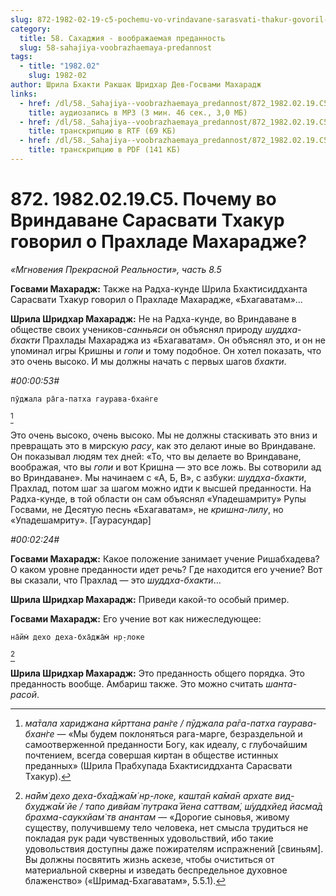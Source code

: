 ```yaml
---
slug: 872-1982-02-19-c5-pochemu-vo-vrindavane-sarasvati-thakur-govoril-o-prahlade-maharadzhe
category:
  title: 58. Сахаджия - воображаемая преданность
  slug: 58-sahajiya-voobrazhaemaya-predannost
tags:
  - title: "1982.02"
    slug: 1982-02
author: Шрила Бхакти Ракшак Шридхар Дев-Госвами Махарадж
links:
  - href: /dl/58._Sahajiya--voobrazhaemaya_predannost/872_1982.02.19.C5_SridharMj_Pochemu_vo_Vrindavane_Sarasvati_Thakur_govoril_o_Prahlade_Maharaje.mp3
    title: аудиозапись в MP3 (3 мин. 46 сек., 3,0 МБ)
  - href: /dl/58._Sahajiya--voobrazhaemaya_predannost/872_1982.02.19.C5_SridharMj_Pochemu_vo_Vrindavane_Sarasvati_Thakur_govoril_o_Prahlade_Maharaje.rtf
    title: транскрипцию в RTF (69 КБ)
  - href: /dl/58._Sahajiya--voobrazhaemaya_predannost/872_1982.02.19.C5_SridharMj_Pochemu_vo_Vrindavane_Sarasvati_Thakur_govoril_o_Prahlade_Maharaje.pdf
    title: транскрипцию в PDF (141 КБ)
---
```


# 872. 1982.02.19.C5. Почему во Вриндаване Сарасвати Тхакур говорил о Прахладе Махарадже?

*«Мгновения Прекрасной Реальности», часть 8.5*

**Госвами Махарадж:** Также на Радха-кунде Шрила Бхактисиддханта Сарасвати Тхакур говорил о Прахладе Махарадже, «Бхагаватам»…

**Шрила Шридхар Махарадж:** Не на Радха-кунде, во Вриндаване в обществе своих учеников-*санньяси* он объяснял природу *шуддха-бхакти* Прахлады Махараджа из «Бхагаватам». Он объяснял это, и он не упоминал игры Кришны и *гопи* и тому подобное. Он хотел показать, что это очень высоко. И мы должны начать с первых шагов *бхакти*.

*#00:00:53#*

    пӯджала ра̄га-патха гаурава-бхан̇ге
[^_ftn1]

Это очень высоко, очень высоко. Мы не должны стаскивать это вниз и превращать это в мирскую *расу*, как это делают иные во Вриндаване. Он показывал людям тех дней: «То, что вы делаете во Вриндаване, воображая, что вы *гопи* и вот Кришна — это все ложь. Вы сотворили ад во Вриндаване». Мы начинаем с «А, Б, В», с азбуки: *шуддха-бхакти*, Прахлад, потом шаг за шагом можно идти к высшей преданности. На Радха-кунде, в той области он сам объяснял «Упадешамриту» Рупы Госвами, не Десятую песнь «Бхагаватам», не *кришна-лилу*, но «Упадешамриту». [Гаурасундар]

*#00:02:24#*

**Госвами Махарадж:** Какое положение занимает учение Ришабхадева? О каком уровне преданности идет речь? Где находится его учение? Вот вы сказали, что Прахлад — это *шуддха-бхакти*…

**Шрила Шридхар Махарадж:** Приведи какой-то особый пример.

**Госвами Махарадж:** Его учение вот как нижеследующее:

    на̄йм̇ дехо деха-бха̄джа̄м̇ нр̣-локе
[^_ftn2]

**Шрила Шридхар Махарадж:** Это преданность общего порядка. Это преданность вообще. Амбариш также. Это можно считать *шанта-расой*.



[^_ftn1]: *ма̄тала хариджана кӣрттана ран̇ге / пӯджала ра̄га-патха гаурава-бхан̇ге* — «Мы будем поклоняться рага-марге, безраздельной и самоотверженной преданности Богу, как идеалу, с глубочайшим почтением, всегда совершая киртан в обществе истинных преданных» (Шрила Прабхупада Бхактисиддханта Сарасвати Тхакур).

[^_ftn2]: *на̄йм̇ дехо деха-бха̄джа̄м̇ нр̣-локе, кашт̣а̄н ка̄ма̄н архате вид̣-бхуджа̄м̇ йе / тапо дивйам̇ путрака̄ йена саттвам̇, ш́уддхйед йасма̄д брахма-саукхйам̇ тв анантам* — «Дорогие сыновья, живому существу, получившему тело человека, нет смысла трудиться не покладая рук ради чувственных удовольствий, ибо такие удовольствия доступны даже пожирателям испражнений [свиньям]. Вы должны посвятить жизнь аскезе, чтобы очиститься от материальной скверны и изведать беспредельное духовное блаженство» («Шримад-Бхагаватам», 5.5.1).

